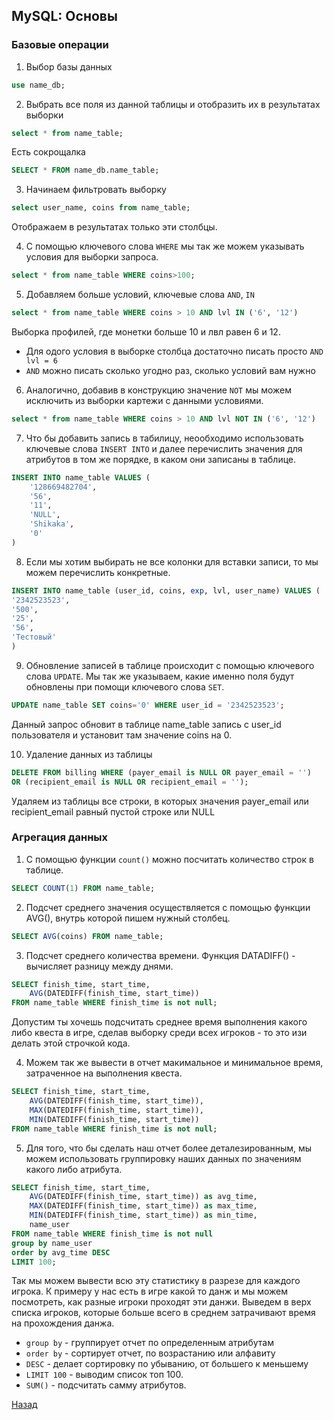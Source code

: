 ## MySQL: Основы

### Базовые операции

1. Выбор базы данных

```sql
use name_db;
```

2. Выбрать все поля из данной таблицы и отобразить их в результатах выборки

```sql
select * from name_table;
```
Есть сокрощалка

```sql
SELECT * FROM name_db.name_table;
```

3. Начинаем фильтровать выборку

```sql
select user_name, coins from name_table;
```
Отображаем в результатах только эти столбцы.

4. С помощью ключевого слова ```WHERE``` мы так же можем указывать условия для выборки запроса.

```sql
select * from name_table WHERE coins>100;
```

5. Добавляем больше условий, ключевые слова ```AND```, ```IN```

```sql
select * from name_table WHERE coins > 10 AND lvl IN ('6', '12')
```
Выборка профилей, где монетки больше 10 и лвл равен 6 и 12.

* Для одого условия в выборке столбца достаточно писать просто ```AND lvl = 6```
* ```AND``` можно писать сколько угодно раз, сколько условий вам нужно

6. Аналогично, добавив в конструкцию значение ```NOT``` мы можем исключить из выборки картежи с данными условиями.

```sql
select * from name_table WHERE coins > 10 AND lvl NOT IN ('6', '12')
```

7. Что бы добавить запись в табилицу, неообходимо использовать ключевые слова ```INSERT INTO``` и далее перечислить значения для атрибутов в том же порядке, в каком они записаны в таблице.

```sql
INSERT INTO name_table VALUES (
    '128669482704',
    '56',
    '11',
    'NULL',
    'Shikaka',
    '0'
)
```

8. Если мы хотим выбирать не все колонки для вставки записи, то мы можем перечислить конкретные.

```sql
INSERT INTO name_table (user_id, coins, exp, lvl, user_name) VALUES (
'2342523523',
'500',
'25',
'56',
'Тестовый'
)
```

9. Обновление записей в таблице происходит с помощью ключевого слова ```UPDATE```. Мы так же указываем, какие именно поля будут обновлены при помощи ключевого слова ```SET```.

```sql
UPDATE name_table SET coins='0' WHERE user_id = '2342523523';
```
Данный запрос обновит в таблице name_table запись с user_id пользователя и установит там значение coins на 0.

10. Удаление данных из таблицы

```sql
DELETE FROM billing WHERE (payer_email is NULL OR payer_email = '') 
OR (recipient_email is NULL OR recipient_email = '');
```

Удаляем из таблицы все строки, в которых значения payer_email или recipient_email равный пустой строке или NULL


### Агрегация данных

1. С помощью функции ```count()``` можно посчитать количество строк в таблице.

```sql
SELECT COUNT(1) FROM name_table;
```

2. Подсчет среднего значения осуществляется с помощью функции AVG(), внутрь которой пишем нужный столбец.

```sql
SELECT AVG(coins) FROM name_table;
```

3. Подсчет среднего количества времени. Функция DATADIFF() - вычисляет разницу между днями.

```sql
SELECT finish_time, start_time,
    AVG(DATEDIFF(finish_time, start_time))
FROM name_table WHERE finish_time is not null;
```

Допустим ты хочешь подсчитать среднее время выполнения какого либо квеста в игре, сделав выборку среди всех игроков - то это изи делать этой строчкой кода.

4. Можем так же вывести в отчет макимальное и минимальное время, затраченное на выполнения квеста.

```sql
SELECT finish_time, start_time,
    AVG(DATEDIFF(finish_time, start_time)),
    MAX(DATEDIFF(finish_time, start_time)),
    MIN(DATEDIFF(finish_time, start_time))
FROM name_table WHERE finish_time is not null;
```

5. Для того, что бы сделать наш отчет более деталезированным, мы можем использовать группировку наших данных по значениям какого либо атрибута.

```sql
SELECT finish_time, start_time,
    AVG(DATEDIFF(finish_time, start_time)) as avg_time,
    MAX(DATEDIFF(finish_time, start_time)) as max_time,
    MIN(DATEDIFF(finish_time, start_time)) as min_time,
    name_user
FROM name_table WHERE finish_time is not null
group by name_user
order by avg_time DESC
LIMIT 100;
```
Так мы можем вывести всю эту статистику в разрезе для каждого игрока. К примеру у нас есть в игре какой то данж и мы можем посмотреть, как разные игроки проходят эти данжи. Выведем в верх списка игроков, которые больше всего в среднем затрачивают время на прохождения данжа.
* ```group by``` -  группирует отчет по определенным атрибутам
* ```order by``` - сортирует отчет, по возрастанию или алфавиту
* ```DESC``` - делает сортировку по убыванию, от большего к меньшему
* ```LIMIT 100``` - выводим список топ 100.
* ```SUM()``` - подсчитать самму атрибутов.


[Назад](../README.md)